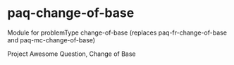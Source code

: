 # paq-change-of-base

Module for problemType change-of-base (replaces paq-fr-change-of-base and paq-mc-change-of-base)

Project Awesome Question, Change of Base


